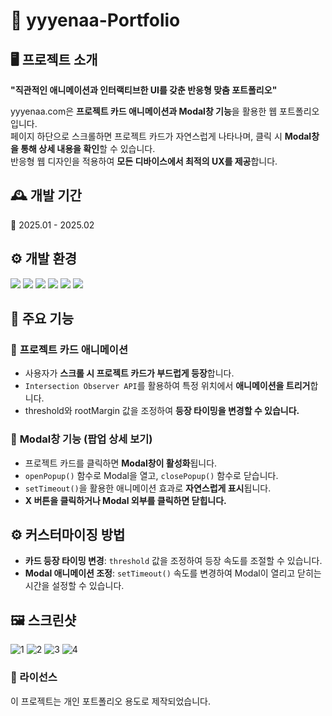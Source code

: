 # 🌟 yyyenaa-Portfolio 

## 🖥️ 프로젝트 소개  
**"직관적인 애니메이션과 인터랙티브한 UI를 갖춘 반응형 맞춤 포트폴리오"**  

yyyenaa.com은 **프로젝트 카드 애니메이션과 Modal창 기능**을 활용한 웹 포트폴리오입니다.  
페이지 하단으로 스크롤하면 프로젝트 카드가 자연스럽게 나타나며, 클릭 시 **Modal창을 통해 상세 내용을 확인**할 수 있습니다.  
반응형 웹 디자인을 적용하여 **모든 디바이스에서 최적의 UX를 제공**합니다.  


## 🕰️ 개발 기간  
📅 2025.01 - 2025.02  


## ⚙️ 개발 환경 
<p>
<img src="https://img.shields.io/badge/html5-E34F26?style=for-the-badge&logo=html5&logoColor=white">
<img src="https://img.shields.io/badge/css-663399?style=for-the-badge&logo=css&logoColor=white">
<img src="https://img.shields.io/badge/javascript-F7DF1E?style=for-the-badge&logo=javascript&logoColor=white">
<img src="https://img.shields.io/badge/sass-CC6699?style=for-the-badge&logo=sass&logoColor=white">
<img src="https://img.shields.io/badge/git-F05032?style=for-the-badge&logo=git&logoColor=white">
<img src="https://img.shields.io/badge/github-181717?style=for-the-badge&logo=github&logoColor=white"> 
</p>

## 📌 주요 기능  

### 🔹 **프로젝트 카드 애니메이션**  
- 사용자가 **스크롤 시 프로젝트 카드가 부드럽게 등장**합니다.  
- `Intersection Observer API`를 활용하여 특정 위치에서 **애니메이션을 트리거**합니다.  
- threshold와 rootMargin 값을 조정하여 **등장 타이밍을 변경할 수 있습니다.**  

### 🔹 **Modal창 기능 (팝업 상세 보기)**  
- 프로젝트 카드를 클릭하면 **Modal창이 활성화**됩니다.  
- `openPopup()` 함수로 Modal을 열고, `closePopup()` 함수로 닫습니다.  
- `setTimeout()`을 활용한 애니메이션 효과로 **자연스럽게 표시**됩니다.  
- **X 버튼을 클릭하거나 Modal 외부를 클릭하면 닫힙니다.**  


## ⚙️ 커스터마이징 방법  
- **카드 등장 타이밍 변경**: `threshold` 값을 조정하여 등장 속도를 조절할 수 있습니다.  
- **Modal 애니메이션 조정**: `setTimeout()` 속도를 변경하여 Modal이 열리고 닫히는 시간을 설정할 수 있습니다.  


## 🖼️ 스크린샷  
![1](https://github.com/user-attachments/assets/c0185c20-3632-44e9-a035-cf6d4d34a2df)
![2](https://github.com/user-attachments/assets/2d70ce8f-5a4e-462a-b92a-74fdea2192da)
![3](https://github.com/user-attachments/assets/fcfbcc16-030a-481d-928d-a2a1afafbf41)
![4](https://github.com/user-attachments/assets/a53078b0-7272-4935-bd8f-6323c537a985)


### 📜 라이선스  
이 프로젝트는 개인 포트폴리오 용도로 제작되었습니다.  
